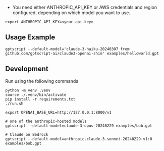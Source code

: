 * You need either ANTHROPIC_API_KEY or AWS credentials and region configured, depending on which model you want to use.

```
export ANTHROPIC_API_KEY=<your-api-key>
```

## Usage Example

```
gptscript --default-model='claude-3-haiku-20240307 from github.com/gptscript-ai/claude3-openai-shim' examples/helloworld.gpt
```

## Development

Run using the following commands

```
python -m venv .venv
source ./.venv/bin/activate
pip install -r requirements.txt
./run.sh
```

```
export OPENAI_BASE_URL=http://127.0.0.1:8000/v1

# one of the anthropic-hosted models
gptscript --default-model=claude-3-opus-20240229 examples/bob.gpt

# Claude on Bedrock
gptscript --default-model=anthropic.claude-3-sonnet-20240229-v1:0 examples/bob.gpt
```
